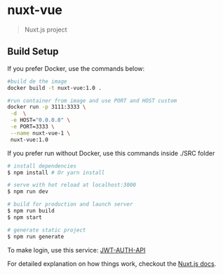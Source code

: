 # nuxt-vue

> Nuxt.js project

## Build Setup

If you prefer Docker, use the commands below:

``` bash
#build de the image
docker build -t nuxt-vue:1.0 .

#run container from image and use PORT and HOST custom
docker run -p 3111:3333 \
 -d  \
 -e HOST="0.0.0.0" \
 -e PORT=3333 \
 --name nuxt-vue-1 \ 
 nuxt-vue:1.0

```

If you prefer run without Docker, use this commands inside ./SRC folder

``` bash
# install dependencies
$ npm install # Or yarn install

# serve with hot reload at localhost:3000
$ npm run dev

# build for production and launch server
$ npm run build
$ npm start

# generate static project
$ npm run generate
```

To make login, use this service:
[JWT-AUTH-API](https://github.com/ammezie/jwt-auth-api)

For detailed explanation on how things work, checkout the [Nuxt.js docs](https://github.com/nuxt/nuxt.js).

